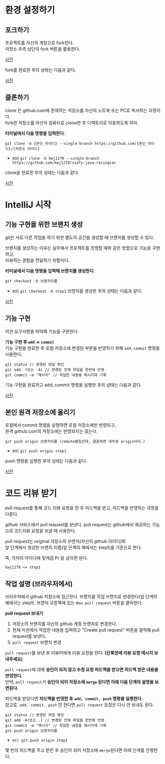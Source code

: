 # 환경 설정하기 
## 포크하기 
프로젝트를 자신의 계정으로 fork한다.    
저장소 우측 상단의 fork 버튼을 활용한다.
  
[사진]()  
    
fork를 완료한 후의 상태는 다음과 같다.
      
[사진]()  
  
## 클론하기   
clone 은 github.com에 존재하는 저장소를 자신의 노트북 또는 PC로 복사하는 과정이다.  
fork한 저장소를 자신의 컴퓨터로 clone한 후 디렉토리로 이동하도록 하자.   

    
**터미널에서 다음 명령을 입력한다.**  
```terminal
git clone -b {본인_아이디} --single-branch https://github.com/{본인_아이디}/{저장소 아이디}
``` 
* ex) `git clone -b kwj1270 --single-branch https://github.com/kwj1270/ssafy-java-racingcar`
   
clone을 완료한 후의 상태는 다음과 같다.   
  
[사진]()  
  
# IntelliJ 시작   
## 기능 구현을 위한 브랜치 생성   
git은 서로 다른 작업을 하기 위한 별도의 공간을 생성할 때 브랜치를 생성할 수 있다.   
   
브랜치를 생성하는 이유는 실무에서 프로젝트를 진행할 때와 같은 방법으로 기능을 구현하고,    
리뷰하는 경험을 전달하기 위함이다.   
     
**터미널에서 다음 명령을 입력해 브랜치를 생성한다.**
```terminal
git checkout -b 브랜치이름
````
* ex) `git checkout -b step1`
브랜치를 생성한 후의 상태는 다음과 같다.

[사진]()   

     
## 기능 구현 
미션 요구사항을 파악해 기능을 구현한다.    
   
**기능 구현 후 `add` -> `commit`**    
기능 구현을 완료한 후 로컬 저장소에 변경된 부분을 반영하기 위해 `add`, `commit` 명령을 사용한다. 
     
```git 
git status // 변경된 파일 확인
git add .(또는 -A) // 변경된 전체 파일을 한번에 반영
git commit -m "메시지" // 작업한 내용을 메시지에 기록
```   
기능 구현을 완료하고 add, commit 명령을 실행한 후의 상태는 다음과 같다.
  
[사진]()  
   
## 본인 원격 저장소에 올리기
로컬에서 commit 명령을 실행하면 로컬 저장소에만 반영되고,    
원격 github.com의 저장소에는 반영되지는 않는다.
   
```git   
git push origin 브랜치이름 (remote별칭인데, 클론하면 대부분 origin이다.)   
```
* ex) `git push origin step1`
     
push 명령을 실행한 후의 상태는 다음과 같다.   
  
[사진]()   
   
# 코드 리뷰 받기 
pull request를 통해 코드 리뷰 요청을 한 후 피드백을 받고, 피드백을 반영하는 과정을 다룬다.
      
github 서비스에서 pull request를 보낸다. 
pull request는 github에서 제공하는 기능으로 코드리뷰 요청을 보낼 때 사용한다.   
    
pull request는 original 저장소의 브랜치(자신의 github 아이디)와    
앞 단계에서 생성한 브랜치 이름(앞 단계의 예에서는 step1)을 기준으로 한다.   
  
즉, 각자의 아이디에 맞게끔 Pr 을 날리면 된다.   
   
```
kwj1270 <= step1 
```
    
## 작업 설명 (브라우저에서)  
브라우저에서 github 저장소에 접근한다.
브랜치를 작업 브랜치로 변경한다(앞 단계의 예에서는 step1).
브랜치 오른쪽에 있는 `New pull request` 버튼을 클릭한다.
              
**pull request 보내기**        
1. 저장소의 브랜치를 자신의 github 계정 브랜치로 변경한다.
2. 현재 미션에서 작업한 내용을 입력하고 "Create pull request" 버튼을 클릭해 pull request를 보낸다.
3. `pull request` 브랜치 변경
          
`pull request`를 보낸 후 리뷰어에게 리뷰 요청을 한다. **(단톡방에 리뷰 요청 메시지 보내주세요)**     
          
`pull request`에 대해 **승인이 되지 않고 수정 요청 피드백을 받으면 피드백 받은 내용을 반영한다.**        
만약, `pull request`가 **승인이 되어 저장소에 `merge` 된다면 아래 다음 단계의 설명을 보면된다.**        
     
피드백을 받았다면 **피드백을 반영한 후 `add, commit, push` 명령을 실행한다.**           
참고로, `add, commit, push` 만 한다면 `pull request` 요청은 다시 안 보내도 된다.    
  
```git
git status // 변경된 파일 확인
git add -A(또는 .) // 변경된 전체 파일을 한번에 반영
git commit -m "메시지" // 작업한 내용을 메시지에 기록
git push origin 브랜치이름
```
* `ex) git push origin step1`  
     
몇 번의 피드백을 주고 받은 후 승인이 되어 저장소에 `merge`된다면 아래 단계를 진행한다.   


